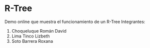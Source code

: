 # R-Tree
Demo online que muestra el funcionamiento de un R-Tree
Integrantes:
1. Choqueluque Román David
2. Lima Tinco Lizbeth
3. Soto Barrera Roxana

